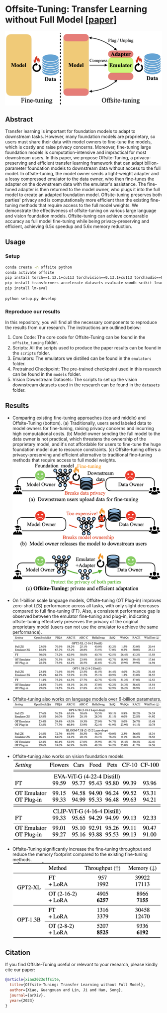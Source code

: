 # Offsite-Tuning: Transfer Learning without Full Model [[paper]()]
![overview](figures/overview.png)

## Abstract

Transfer learning is important for foundation models to adapt to downstream tasks.
However, many foundation models are proprietary, so users must share their data with model owners to fine-tune the models, which is costly and raise privacy concerns. Moreover, fine-tuning large foundation models is computation-intensive and impractical for most downstream users.
In this paper, we propose Offsite-Tuning, a privacy-preserving and efficient transfer learning framework that can adapt billion-parameter foundation models to downstream data without access to the full model.
In offsite-tuning, the model owner sends a light-weight adapter and a lossy compressed emulator to the data owner, who then fine-tunes the adapter on the downstream data with the emulator's assistance.
The fine-tuned adapter is then returned to the model owner, who plugs it into the full model to create an adapted foundation model. 
Offsite-tuning preserves both parties' privacy and is computationally more efficient than the existing fine-tuning methods that require access to the full model weights.
We demonstrate the effectiveness of offsite-tuning on various large language and vision foundation models.
Offsite-tuning can achieve comparable accuracy as full model fine-tuning while being privacy-preserving and efficient, achieving 6.5x speedup and 5.6x memory reduction.

## Usage

### Setup
```bash
conda create -n offsite python
conda activate offsite
pip install torch==1.12.1+cu113 torchvision==0.13.1+cu113 torchaudio==0.12.1 --extra-index-url https://download.pytorch.org/whl/cu113
pip install transformers accelerate datasets evaluate wandb scikit-learn scipy timm
pip install lm-eval

python setup.py develop
```

### Reproduce our results

In this repository, you will find all the necessary components to reproduce the results from our research. The instructions are outlined below:

1. Core Code: The core code for Offsite-Tuning can be found in the `offsite_tuning` folder.
2. Scripts: All the scripts used to produce the paper results can be found in the `scripts` folder.
3. Emulators: The emulators we distilled can be found in the `emulators` folder.
4. Pretrained Checkpoint: The pre-trained checkpoint used in this research can be found in the `models` folder.
5. Vision Downstream Datasets: The scripts to set up the vision downstream datasets used in the research can be found in the `datasets` folder.

## Results

- Comparing existing fine-tuning approaches (top and middle) and  Offsite-Tuning (bottom). (a) Traditionally, users send labeled data to model owners for fine-tuning, raising privacy concerns and incurring high computational costs. (b) Model owner sending the full model to the data owner is not practical, which threatens the ownership of the proprietary model, and it's not affordable for users to fine-tune the huge foundation model due to resource constraints. (c) Offsite-tuning offers a privacy-preserving and efficient alternative to traditional fine-tuning methods that require access to full model weights.
![paradigm](figures/paradigm.png)

- On 1-billion scale language models, Offsite-tuning (OT Plug-in) improves zero-shot (ZS) performance across all tasks, with only slight decreases compared to full fine-tuning (FT). Also, a consistent performance gap is observed between the emulator fine-tuning and plug-in, indicating offsite-tuning effectively preserves the privacy of the original proprietary model (users can not use the emulator to achieve the same performance).
![lm_results](figures/lm_results.png)

- Offsite-tuning also works on language models over 6-billion parameters.
![llm_results](figures/llm_results.png)

- Offsite-tuning also works on vision foundation models.
![cv_results](figures/cv_results.png)

- Offsite-Tuning significantly increase the fine-tuning throughput and reduce the memory footprint compared to the existing fine-tuning methods.
![efficiency](figures/efficiency.png)

## Citation

If you find Offsite-Tuning useful or relevant to your research, please kindly cite our paper:

```bibtex
@article{xiao2023offsite,
  title={Offsite-Tuning: Transfer Learning without Full Model},
  author={Xiao, Guangxuan and Lin, Ji and Han, Song},
  journal={arXiv},
  year={2023}
}
```
